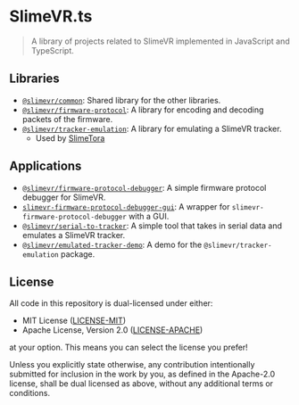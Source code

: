 # SlimeVR.ts

> A library of projects related to SlimeVR implemented in JavaScript and TypeScript.

## Libraries

- [`@slimevr/common`](packages/common): Shared library for the other libraries.
- [`@slimevr/firmware-protocol`](packages/firmware-protocol): A library for encoding and decoding packets of the firmware.
- [`@slimevr/tracker-emulation`](packages/tracker-emulation): A library for emulating a SlimeVR tracker.
  - Used by [SlimeTora](https://github.com/OCSYT/SlimeTora)

## Applications

- [`@slimevr/firmware-protocol-debugger`](apps/firmware-protocol-debugger): A simple firmware protocol debugger for SlimeVR.
- [`slimevr-firmware-protocol-debugger-gui`](apps/firmware-protocol-debugger-gui): A wrapper for `slimevr-firmware-protocol-debugger` with a GUI.
- [`@slimevr/serial-to-tracker`](apps/serial-to-tracker): A simple tool that takes in serial data and emulates a SlimeVR tracker.
- [`@slimevr/emulated-tracker-demo`](apps/emulated-tracker-demo): A demo for the `@slimevr/tracker-emulation` package.

## License

All code in this repository is dual-licensed under either:

- MIT License ([LICENSE-MIT](LICENSE-MIT))
- Apache License, Version 2.0 ([LICENSE-APACHE](LICENSE-APACHE))

at your option. This means you can select the license you prefer!

Unless you explicitly state otherwise, any contribution intentionally submitted for inclusion in the work by you, as defined in the Apache-2.0 license, shall be dual licensed as above, without any additional terms or conditions.

